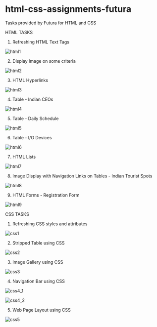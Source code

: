 # html-css-assignments-futura
Tasks provided by Futura for HTML and CSS 

HTML TASKS 

1. Refreshing HTML Text Tags
   
  ![html1](https://github.com/thedevsafaf/html-css-assignments-futura/assets/85129653/2947df06-4df8-4f52-87b7-81874184e166)

2. Display Image on some criteria
   
  ![html2](https://github.com/thedevsafaf/html-css-assignments-futura/assets/85129653/fba8963c-59b7-45a1-92a8-b39daaec6fc8)

3. HTML Hyperlinks
 
  ![html3](https://github.com/thedevsafaf/html-css-assignments-futura/assets/85129653/71e320b0-2617-403c-a06e-9464f1691a60)

4. Table - Indian CEOs
 
  ![html4](https://github.com/thedevsafaf/html-css-assignments-futura/assets/85129653/a6226dc5-61ac-45b7-870e-bc4156f60f19)

5. Table - Daily Schedule
   
  ![html5](https://github.com/thedevsafaf/html-css-assignments-futura/assets/85129653/96c1ddcc-075d-4ef3-96d0-bcb7afd7266f)

6. Table - I/O Devices
   
  ![html6](https://github.com/thedevsafaf/html-css-assignments-futura/assets/85129653/e7918279-29a9-4da7-bccb-4b73aa50fd69)

7. HTML Lists
   
  ![html7](https://github.com/thedevsafaf/html-css-assignments-futura/assets/85129653/c66f39d9-b226-4b76-bd78-c7fa62ce3eb1)

8. Image Display with Navigation Links on Tables - Indian Tourist Spots
   
  ![html8](https://github.com/thedevsafaf/html-css-assignments-futura/assets/85129653/de8ef3c8-9be1-4a12-ab7a-b1daa5bd2dac)

9. HTML Forms - Registration Form
    
  ![html9](https://github.com/thedevsafaf/html-css-assignments-futura/assets/85129653/13c1099a-6d3e-4955-b6b1-4f3048811cfa)

CSS TASKS

1. Refreshing CSS styles and attributes
   
  ![css1](https://github.com/thedevsafaf/html-css-assignments-futura/assets/85129653/9a596cdf-d7b7-4b3b-ac84-f2d36789e33e)

2. Stripped Table using CSS
   
  ![css2](https://github.com/thedevsafaf/html-css-assignments-futura/assets/85129653/be20b4b8-2cda-40a4-89e8-b7759bfa68d1)

3. Image Gallery using CSS
   
  ![css3](https://github.com/thedevsafaf/html-css-assignments-futura/assets/85129653/763f1ed2-e389-4a4e-a611-e7a6941d15b4)

4. Navigation Bar using CSS
   
  ![css4_1](https://github.com/thedevsafaf/html-css-assignments-futura/assets/85129653/23ec747b-1c39-4413-92e4-473e51f428ac)

  ![css4_2](https://github.com/thedevsafaf/html-css-assignments-futura/assets/85129653/32bd9364-a113-4c01-ad32-dc4d17084457)

5. Web Page Layout using CSS
   
  ![css5](https://github.com/thedevsafaf/html-css-assignments-futura/assets/85129653/d883d420-1145-41fa-8506-438774fa8fb6)
